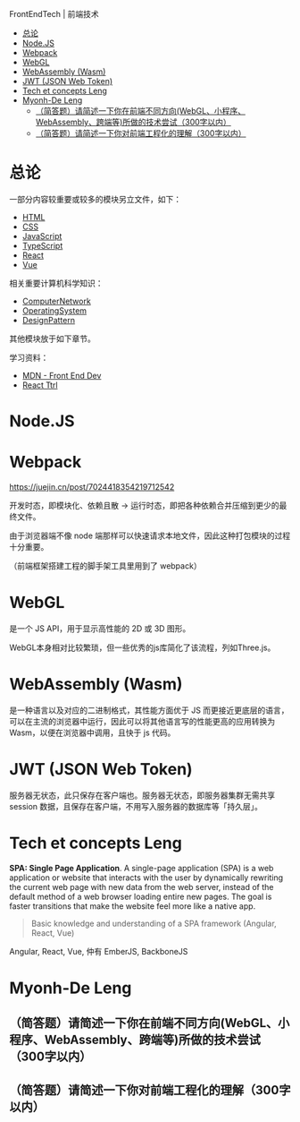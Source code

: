 FrontEndTech | 前端技术

- [总论](#总论)
- [Node.JS](#nodejs)
- [Webpack](#webpack)
- [WebGL](#webgl)
- [WebAssembly (Wasm)](#webassembly-wasm)
- [JWT (JSON Web Token)](#jwt-json-web-token)
- [Tech et concepts Leng](#tech-et-concepts-leng)
- [Myonh-De Leng](#myonh-de-leng)
  - [（简答题）请简述一下你在前端不同方向(WebGL、小程序、WebAssembly、跨端等)所做的技术尝试（300字以内）](#简答题请简述一下你在前端不同方向webgl小程序webassembly跨端等所做的技术尝试300字以内)
  - [（简答题）请简述一下你对前端工程化的理解（300字以内）](#简答题请简述一下你对前端工程化的理解300字以内)

# 总论

一部分内容较重要或较多的模块另立文件，如下：

- [HTML](./005.133-HTML.md)
- [CSS](./005.133-CSS.md)
- [JavaScript](./005.133-JavaScript.md)
- [TypeScript](./005.133-TypeScript.md)
- [React](./005.133-React.md)
- [Vue](./005.133-Vue.md)

相关重要计算机科学知识：

- [ComputerNetwork](./004.6-ComputerNetwork.md)
- [OperatingSystem](./005.43-OperatingSystem.md)
- [DesignPattern](./005.12-DesignPattern.md)

其他模块放于如下章节。

学习资料：

- [MDN - Front End Dev](https://developer.mozilla.org/en-US/docs/Learn/Front-end_web_developer)
- [React Ttrl](https://reactjs.org/tutorial)

# Node.JS

# Webpack

https://juejin.cn/post/7024418354219712542

开发时态，即模块化、依赖且散 → 运行时态，即把各种依赖合并压缩到更少的最终文件。

由于浏览器端不像 node 端那样可以快速请求本地文件，因此这种打包模块的过程十分重要。

（前端框架搭建工程的脚手架工具里用到了 webpack）

# WebGL

是一个 JS API，用于显示高性能的 2D 或 3D 图形。

WebGL本身相对比较繁琐，但一些优秀的js库简化了该流程，列如Three.js。

# WebAssembly (Wasm)

是一种语言以及对应的二进制格式，其性能方面优于 JS 而更接近更底层的语言，可以在主流的浏览器中运行，因此可以将其他语言写的性能更高的应用转换为 Wasm，以便在浏览器中调用，且快于 js 代码。

# JWT (JSON Web Token)

服务器无状态，此只保存在客户端也。服务器无状态，即服务器集群无需共享 session 数据，且保存在客户端，不用写入服务器的数据库等「持久层」。

# Tech et concepts Leng

**SPA: Single Page Application**. A single-page application (SPA) is a web application or website that interacts with the user by dynamically rewriting the current web page with new data from the web server, instead of the default method of a web browser loading entire new pages. The goal is faster transitions that make the website feel more like a native app.

> Basic knowledge and understanding of a SPA framework (Angular, React, Vue)

Angular, React, Vue, 仲有 EmberJS, BackboneJS

# Myonh-De Leng

## （简答题）请简述一下你在前端不同方向(WebGL、小程序、WebAssembly、跨端等)所做的技术尝试（300字以内）

## （简答题）请简述一下你对前端工程化的理解（300字以内）